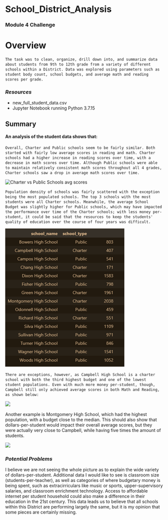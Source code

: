 # School_District_Analysis
### Module 4 Challenge

# **Overview** 
    The task was to clean, organize, drill down into, and summarize data about students from 9th to 12th grade from a variety of different schools within a District. Data was explored using parameters such as student body count, school budgets, and average math and reading scores per grade.

### *Resources*
- new_full_student_data.csv
- Jupyter Notebook running Python 3.7.15

## **Summary**
#### An analysis of the student data shows that:
    Overall, Charter and Public schools seem to be fairly similar. Both started with fairly low average scores in reading and math. Charter schools had a higher increase in reading scores over time, with a decrease in math scores over time. Although Public schools were able to maintain relatively consistent math scores throughout all 4 grades, Charter schools saw a drop in average math scores over time.
    
![Charter vs Public Schools avg scores](../../../../../C:/BootCamp/Class%20Projects/Module_4_Pandas/School_District_Analysis/Student_Data_Challenge_Starter_Code/Resources/Charter_Public_Avg_Scores.png)
    
    Population density of schools was fairly scattered with the exception being the most populated schools. The top 3 schools with the most students were all Charter schools. Meanwhile, the average School Budget was slightly higher for Public schools, which may have impacted the performance over time of the Charter schools; with less money per-student, it could be said that the resources to keep the students' quality of education over the course of four years was difficult. 
    
![Student Population](Student_Data_Challenge_Starter_Code/Resources/School_Name_Population_alphabetical.png)
    
    There are exceptions, however, as Campbell High School is a charter school with both the third highest budget and one of the lowest student populations. Even with much more money per-student, though, Campbell still only achieved average scores in both Math and Reading, as shown below:

![](../../../../../C:/BootCamp/Class%20Projects/Module_4_Pandas/School_District_Analysis/Student_Data_Challenge_Starter_Code/Resources/Campbell_High_avg_scores.png)

Another example is Montgomery High School, which had the highest population, with a budget close to the median. This should also show that dollars-per-student would impact their overall average scores, but they were actually very close to Campbell, while having five times the amount of students.

![](../../../../../C:/BootCamp/Class%20Projects/Module_4_Pandas/School_District_Analysis/Student_Data_Challenge_Starter_Code/Resources/Montgomery_High_avg_scores.png)

### *Potential Problems*

I believe we are not seeing the whole picture as to explain the wide variety of dollars-per-student. Additional data I would like to see is classroom size (students-per-teacher), as well as categories of where budgetary money is being spent, such as extracirriculars like music or sports, upper-supervisory salaries, and classroom enrichment technology. Access to affordable internet per student household could also make a difference in their education in the 21st century. This data leads us to believe that all schools within this District are performing largely the same, but it is my opinion that some pieces are certainly missing.




